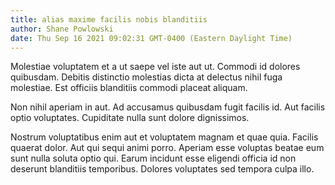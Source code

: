 ```yaml
---
title: alias maxime facilis nobis blanditiis
author: Shane Powlowski
date: Thu Sep 16 2021 09:02:31 GMT-0400 (Eastern Daylight Time)
---
```

Molestiae voluptatem et a ut saepe vel iste aut ut. Commodi id dolores quibusdam. Debitis distinctio molestias dicta at delectus nihil fuga molestiae. Est officiis blanditiis commodi placeat aliquam.

 Non nihil aperiam in aut. Ad accusamus quibusdam fugit facilis id. Aut facilis optio voluptates. Cupiditate nulla sunt dolore dignissimos.

 Nostrum voluptatibus enim aut et voluptatem magnam et quae quia. Facilis quaerat dolor. Aut qui sequi animi porro. Aperiam esse voluptas beatae eum sunt nulla soluta optio qui. Earum incidunt esse eligendi officia id non deserunt blanditiis temporibus. Dolores voluptates sed tempora culpa illo.